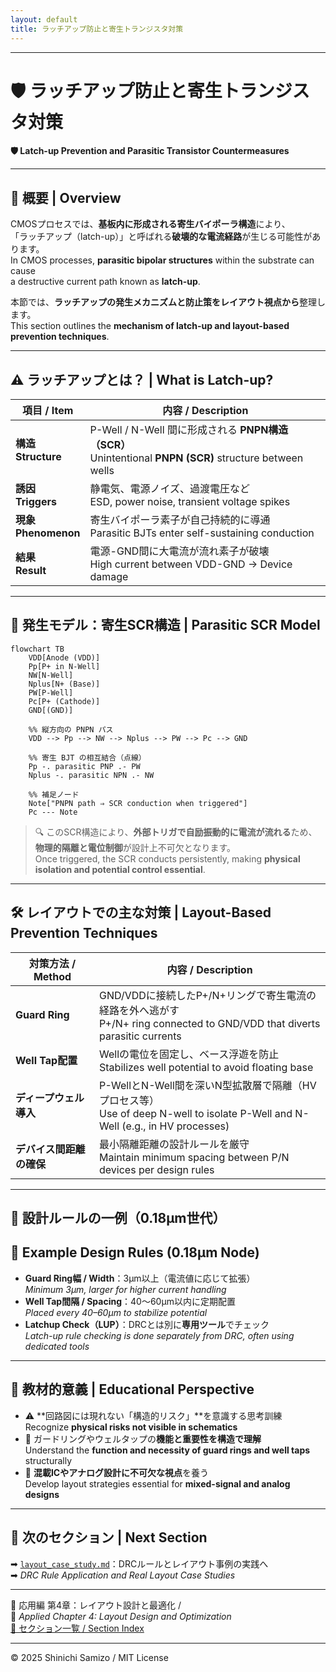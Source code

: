 ```yaml
---
layout: default
title: ラッチアップ防止と寄生トランジスタ対策
---
```


---

# 🛡️ ラッチアップ防止と寄生トランジスタ対策  
**🛡️ Latch-up Prevention and Parasitic Transistor Countermeasures**

---

## 📘 概要 | Overview

CMOSプロセスでは、**基板内に形成される寄生バイポーラ構造**により、  
「ラッチアップ（latch-up）」と呼ばれる**破壊的な電流経路**が生じる可能性があります。  
In CMOS processes, **parasitic bipolar structures** within the substrate can cause  
a destructive current path known as **latch-up**.

本節では、**ラッチアップの発生メカニズムと防止策をレイアウト視点から**整理します。  
This section outlines the **mechanism of latch-up and layout-based prevention techniques**.

---

## ⚠️ ラッチアップとは？ | What is Latch-up?

| 項目 / Item | 内容 / Description |
|-------------|---------------------|
| **構造<br>Structure** | P-Well / N-Well 間に形成される **PNPN構造（SCR）**<br>Unintentional **PNPN (SCR)** structure between wells |
| **誘因<br>Triggers** | 静電気、電源ノイズ、過渡電圧など<br>ESD, power noise, transient voltage spikes |
| **現象<br>Phenomenon** | 寄生バイポーラ素子が自己持続的に導通<br>Parasitic BJTs enter self-sustaining conduction |
| **結果<br>Result** | 電源-GND間に大電流が流れ素子が破壊<br>High current between VDD-GND → Device damage |

---

## 🔬 発生モデル：寄生SCR構造 | Parasitic SCR Model

```mermaid
flowchart TB
    VDD[Anode (VDD)]
    Pp[P+ in N-Well]
    NW[N-Well]
    Nplus[N+ (Base)]
    PW[P-Well]
    Pc[P+ (Cathode)]
    GND[(GND)]

    %% 縦方向の PNPN パス
    VDD --> Pp --> NW --> Nplus --> PW --> Pc --> GND

    %% 寄生 BJT の相互結合（点線）
    Pp -. parasitic PNP .- PW
    Nplus -. parasitic NPN .- NW

    %% 補足ノード
    Note["PNPN path ⇒ SCR conduction when triggered"]
    Pc --- Note
```

> 🔍 このSCR構造により、**外部トリガで自励振動的に電流が流れる**ため、  
> **物理的隔離と電位制御**が設計上不可欠となります。  
> Once triggered, the SCR conducts persistently, making **physical isolation and potential control essential**.

---

## 🛠️ レイアウトでの主な対策 | Layout-Based Prevention Techniques

| 対策方法 / Method | 内容 / Description |
|-------------------|---------------------|
| **Guard Ring** | GND/VDDに接続したP+/N+リングで寄生電流の経路を外へ逃がす<br>P+/N+ ring connected to GND/VDD that diverts parasitic currents |
| **Well Tap配置** | Wellの電位を固定し、ベース浮遊を防止<br>Stabilizes well potential to avoid floating base |
| **ディープウェル導入** | P-WellとN-Well間を深いN型拡散層で隔離（HVプロセス等）<br>Use of deep N-well to isolate P-Well and N-Well (e.g., in HV processes) |
| **デバイス間距離の確保** | 最小隔離距離の設計ルールを厳守<br>Maintain minimum spacing between P/N devices per design rules |

---

## 📐 設計ルールの一例（0.18μm世代）  
## 📐 Example Design Rules (0.18μm Node)

- **Guard Ring幅 / Width**：3μm以上（電流値に応じて拡張）  
  *Minimum 3μm, larger for higher current handling*
- **Well Tap間隔 / Spacing**：40〜60μm以内に定期配置  
  *Placed every 40–60μm to stabilize potential*
- **Latchup Check（LUP）**：DRCとは別に**専用ツール**でチェック  
  *Latch-up rule checking is done separately from DRC, often using dedicated tools*

---

## 🎯 教材的意義 | Educational Perspective

- ⚠️ **回路図には現れない「構造的リスク」**を意識する思考訓練  
  Recognize **physical risks not visible in schematics**
- 🧩 ガードリングやウェルタップの**機能と重要性を構造で理解**  
  Understand the **function and necessity of guard rings and well taps** structurally
- 📐 **混載ICやアナログ設計に不可欠な視点**を養う  
  Develop layout strategies essential for **mixed-signal and analog designs**

---

## 🔗 次のセクション | Next Section

➡ [`layout_case_study.md`](./layout_case_study.md)：DRCルールとレイアウト事例の実践へ  
➡ *DRC Rule Application and Real Layout Case Studies*

---

🧱 応用編 第4章：レイアウト設計と最適化 /  
🧱 *Applied Chapter 4: Layout Design and Optimization*  
[📘 セクション一覧 / Section Index](../d_chapter4_layout_optimization/README.md)

---

© 2025 Shinichi Samizo / MIT License
